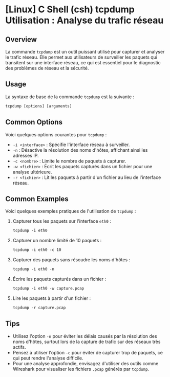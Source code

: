 # [Linux] C Shell (csh) tcpdump Utilisation : Analyse du trafic réseau

## Overview
La commande `tcpdump` est un outil puissant utilisé pour capturer et analyser le trafic réseau. Elle permet aux utilisateurs de surveiller les paquets qui transitent sur une interface réseau, ce qui est essentiel pour le diagnostic des problèmes de réseau et la sécurité.

## Usage
La syntaxe de base de la commande `tcpdump` est la suivante :

```csh
tcpdump [options] [arguments]
```

## Common Options
Voici quelques options courantes pour `tcpdump` :

- `-i <interface>` : Spécifie l'interface réseau à surveiller.
- `-n` : Désactive la résolution des noms d'hôtes, affichant ainsi les adresses IP.
- `-c <nombre>` : Limite le nombre de paquets à capturer.
- `-w <fichier>` : Écrit les paquets capturés dans un fichier pour une analyse ultérieure.
- `-r <fichier>` : Lit les paquets à partir d'un fichier au lieu de l'interface réseau.

## Common Examples
Voici quelques exemples pratiques de l'utilisation de `tcpdump` :

1. Capturer tous les paquets sur l'interface `eth0` :

   ```csh
   tcpdump -i eth0
   ```

2. Capturer un nombre limité de 10 paquets :

   ```csh
   tcpdump -i eth0 -c 10
   ```

3. Capturer des paquets sans résoudre les noms d'hôtes :

   ```csh
   tcpdump -i eth0 -n
   ```

4. Écrire les paquets capturés dans un fichier :

   ```csh
   tcpdump -i eth0 -w capture.pcap
   ```

5. Lire les paquets à partir d'un fichier :

   ```csh
   tcpdump -r capture.pcap
   ```

## Tips
- Utilisez l'option `-n` pour éviter les délais causés par la résolution des noms d'hôtes, surtout lors de la capture de trafic sur des réseaux très actifs.
- Pensez à utiliser l'option `-c` pour éviter de capturer trop de paquets, ce qui peut rendre l'analyse difficile.
- Pour une analyse approfondie, envisagez d'utiliser des outils comme Wireshark pour visualiser les fichiers `.pcap` générés par `tcpdump`.